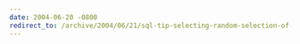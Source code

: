 ```yaml
---
date: 2004-06-20 -0800
redirect_to: /archive/2004/06/21/sql-tip-selecting-random-selection-of-rows-from-a-database-table.aspx/
---
```


